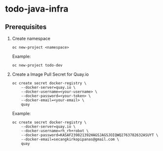 # todo-java-infra

## Prerequisites

1.  Create namespace

    ```
    oc new-project <namespace>
    ```

    Example:

    ```
    oc new-project todo-dev
    ```

2.  Create a Image Pull Secret for Quay.io
    ```
    oc create secret docker-registry \
        --docker-server=quay.io \
        --docker-username=<your-username> \
        --docker-password=<your-token> \
        --docker-email=<your-email> \
        quay
    ```

    Example:
    
    ```
    oc create secret docker-registry \
        --docker-server=quay.io \
        --docker-username=rh_rh+robot \
        --docker-password=KASAF239821392HAGSJAGSJOIQWQ2763782632ASUYT \
        --docker-email=secangkirkopipanas@gmail.com \
        quay
    ```
